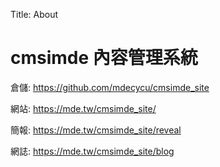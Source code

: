 Title: About

# cmsimde 內容管理系統

倉儲: <a href="https://github.com/mdecycu/cmsimde_site">https://github.com/mdecycu/cmsimde_site</a>

網站: <a href="https://mde.tw/cmsimde_site/">https://mde.tw/cmsimde_site/</a>

簡報: <a href="https://mde.tw/cmsimde_site/reveal">https://mde.tw/cmsimde_site/reveal</a>

網誌: <a href="https://mde.tw/cmsimde_site/blog">https://mde.tw/cmsimde_site/blog</a>


